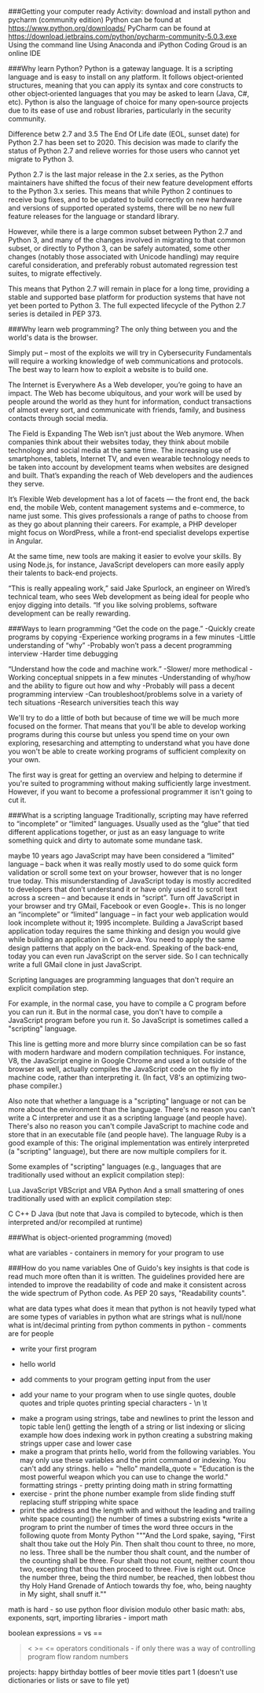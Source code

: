 ###Getting your computer ready
Activity: download and install python and pycharm (community edition)
Python can be found at https://www.python.org/downloads/
PyCharm can be found at https://download.jetbrains.com/python/pycharm-community-5.0.3.exe
Using the command line
Using Anaconda and iPython
Coding Groud is an online IDE

###Why learn Python?
Python is a gateway language. It is a scripting language and is easy to install on any platform. It follows object‐oriented structures, meaning that you can apply its syntax and core constructs to other object‐oriented languages that you may be asked to learn (Java, C#, etc). Python is also the language of choice for many open‐source projects due to its ease of use and robust libraries, particularly in the security community. 

Difference betw 2.7 and 3.5
The End Of Life date (EOL, sunset date) for Python 2.7 has been set to 2020. This decision was made to clarify the status of Python 2.7 and relieve worries for those users who cannot yet migrate to Python 3. 

Python 2.7 is the last major release in the 2.x series, as the Python maintainers have shifted the focus of their new feature development efforts to the Python 3.x series. This means that while Python 2 continues to receive bug fixes, and to be updated to build correctly on new hardware and versions of supported operated systems, there will be no new full feature releases for the language or standard library.

However, while there is a large common subset between Python 2.7 and Python 3, and many of the changes involved in migrating to that common subset, or directly to Python 3, can be safely automated, some other changes (notably those associated with Unicode handling) may require careful consideration, and preferably robust automated regression test suites, to migrate effectively.

This means that Python 2.7 will remain in place for a long time, providing a stable and supported base platform for production systems that have not yet been ported to Python 3. The full expected lifecycle of the Python 2.7 series is detailed in PEP 373.


###Why learn web programming?
The only thing between you and the world's data is the browser.

Simply put – most of the exploits we will try in Cybersecurity Fundamentals will require a working knowledge of web communications and protocols. The best way to learn how to exploit a website is to build one.

The Internet is Everywhere
As a Web developer, you’re going to have an impact. The Web has become ubiquitous, and your work will be used by people around the world as they hunt for information, conduct transactions of almost every sort, and communicate with friends, family, and business contacts through social media.

The Field is Expanding
The Web isn’t just about the Web anymore. When companies think about their websites today, they think about mobile technology and social media at the same time. The increasing use of smartphones, tablets, Internet TV, and even wearable technology needs to be taken into account by development teams when websites are designed and built. That’s expanding the reach of Web developers and the audiences they serve.

It’s Flexible
Web development has a lot of facets — the front end, the back end, the mobile Web, content management systems and e-commerce, to name just some. This gives professionals a range of paths to choose from as they go about planning their careers. For example, a PHP developer might focus on WordPress, while a front-end specialist develops expertise in Angular.

At the same time, new tools are making it easier to evolve your skills. By using Node.js, for instance, JavaScript developers can more easily apply their talents to back-end projects.

“This is really appealing work,” said Jake Spurlock, an engineer on Wired’s technical team, who sees Web development as being ideal for people who enjoy digging into details. “If you like solving problems, software development can be really rewarding.



###Ways to learn programming 
“Get the code on the page.”
-Quickly create programs by copying
-Experience working programs in a few minutes
-Little understanding of “why”
-Probably won’t pass a decent programming interview
-Harder time debugging



“Understand how the code and machine work.”
-Slower/ more methodical
-Working conceptual snippets in a few minutes
-Understanding of why/how and the ability to figure out how and why
-Probably will pass a decent programming interview
-Can troubleshoot/problems solve in a variety of tech situations
-Research universities teach this way


We'll try to do a little of both but because of time we will be much more focused on the former. That means that you'll be able to develop working programs during this course but unless you spend time on your own exploring, resesarching and attempting to understand what you have done you won't be able to create working programs of sufficient complexity on your own.
 
The first way is great for getting an overview and helping to determine if you're suited to programming without making sufficiently large investment. However, if you want to become a professional programmer it isn't going to cut it. 

###What is a scripting language
Traditionally, scripting may have referred to “incomplete” or “limited” languages. Usually used as the “glue” that tied different applications together, or just as an easy language to write something quick and dirty to automate some mundane task.

maybe 10 years ago JavaScript may have been considered a “limited” language – back when it was really mostly used to do some quick form validation or scroll some text on your browser, however that is no longer true today. This misunderstanding of JavaScript today is mostly accredited to developers that don’t understand it or have only used it to scroll text across a screen – and because it ends in “script”. Turn off JavaScript in your browser and try GMail, Facebook or even Google+. This is no longer an “incomplete” or “limited” language – in fact your web application would look incomplete without it; 1995 incomplete. Building a JavaScript based application today requires the same thinking and design you would give while building an application in C or Java. You need to apply the same design patterns that apply on the back-end. Speaking of the back-end, today you can even run JavaScript on the server side. So I can technically write a full GMail clone in just JavaScript.


Scripting languages are programming languages that don't require an explicit compilation step.

For example, in the normal case, you have to compile a C program before you can run it. But in the normal case, you don't have to compile a JavaScript program before you run it. So JavaScript is sometimes called a "scripting" language.

This line is getting more and more blurry since compilation can be so fast with modern hardware and modern compilation techniques. For instance, V8, the JavaScript engine in Google Chrome and used a lot outside of the browser as well, actually compiles the JavaScript code on the fly into machine code, rather than interpreting it. (In fact, V8's an optimizing two-phase compiler.)

Also note that whether a language is a "scripting" language or not can be more about the environment than the language. There's no reason you can't write a C interpreter and use it as a scripting language (and people have). There's also no reason you can't compile JavaScript to machine code and store that in an executable file (and people have). The language Ruby is a good example of this: The original implementation was entirely interpreted (a "scripting" language), but there are now multiple compilers for it.

Some examples of "scripting" languages (e.g., languages that are traditionally used without an explicit compilation step):

Lua
JavaScript
VBScript and VBA
Python
And a small smattering of ones traditionally used with an explicit compilation step:

C
C++
D
Java (but note that Java is compiled to bytecode, which is then interpreted and/or recompiled at runtime)



###What is object-oriented programming (moved)

what are variables - containers in memory for your program to use

###How do you name variables
One of Guido's key insights is that code is read much more often than it is written. The guidelines provided here are intended to improve the readability of code and make it consistent across the wide spectrum of Python code. As PEP 20 says, "Readability counts".


what are data types
what does it mean that python is not heavily typed
what are some types of variables in python 
what are strings
what is null/none
what is int/decimal
printing from python
comments in python - comments are for people
* write your first program
 - hello world
* add comments to your program 
getting input from the user
 - add your name to your program
when to use single quotes, double quotes and triple quotes
printing special characters - \n \t
* make a program using strings, tabe and newlines to print the lesson and topic table
len() getting the length of a string or list
indexing or slicing example
how does indexing work in python
creating a substring
making strings upper case and lower case
* make a program that prints hello, world from the following variables. You may only use these variables and the print command or indexing. You can't add any strings.
hello = "hello"
mandella_quote = "Education is the most powerful weapon which you can use to change the world."
formatting strings - pretty printing
doing math in string formatting
* exercise - print the phone number example from slide
finding stuff 
replacing stuff
stripping white space
* print the address and the length with and without the leading and trailing white space
counting() the number of times a substring exists
 *write a program to print the number of times the word three occurs in the following quote from Monty Python
"""And the Lord spake, saying, "First shalt thou take out the Holy Pin. Then shalt thou count to three, no more, no less. Three shall be the number thou shalt count, and the number of the counting shall be three. Four shalt thou not count, neither count thou two, excepting that thou then proceed to three. Five is right out. Once the number three, being the third number, be reached, then lobbest thou thy Holy Hand Grenade of Antioch towards thy foe, who, being naughty in My sight, shall snuff it.""

math is hard - so use python
floor division
modulo
other basic math: abs, exponents, sqrt, 
importing libraries - import math


boolean expressions
= vs ==
> < >= <= operators
conditionals - if only there was a way of controlling program flow
random numbers

projects:
happy birthday
bottles of beer
movie titles part 1 (doesn't use dictionaries or lists or save to file yet)